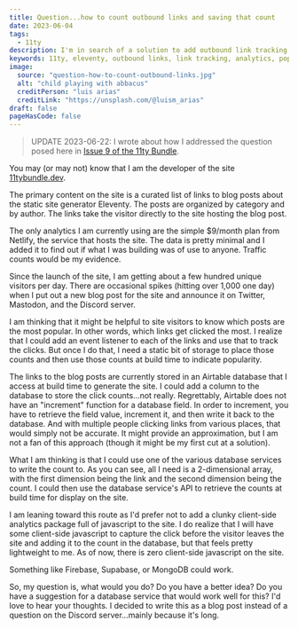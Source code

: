 ```yaml
---
title: Question...how to count outbound links and saving that count
date: 2023-06-04
tags:
  - 11ty
description: I'm in search of a solution to add outbound link tracking to my site for use as a post popularity indicator.
keywords: 11ty, eleventy, outbound links, link tracking, analytics, popularity
image:
  source: "question-how-to-count-outbound-links.jpg"
  alt: "child playing with abbacus"
  creditPerson: "luis arias"
  creditLink: "https://unsplash.com/@luism_arias"
draft: false
pageHasCode: false
---
```


> UPDATE 2023-06-22: I wrote about how I addressed the question posed here in [Issue 9 of the 11ty Bundle](https://11tybundle.dev/blog/11ty-bundle-9/).

You may (or may not) know that I am the developer of the site [11tybundle.dev](https://11tybundle.dev/).

The primary content on the site is a curated list of links to blog posts about the static site generator Eleventy. The posts are organized by category and by author. The links take the visitor directly to the site hosting the blog post.

The only analytics I am currently using are the simple $9/month plan from Netlify, the service that hosts the site. The data is pretty minimal and I added it to find out if what I was building was of use to anyone. Traffic counts would be my evidence.

Since the launch of the site, I am getting about a few hundred unique visitors per day. There are occasional spikes (hitting over 1,000 one day) when I put out a new blog post for the site and announce it on Twitter, Mastodon, and the Discord server.

I am thinking that it might be helpful to site visitors to know which posts are the most popular. In other words, which links get clicked the most. I realize that I could add an event listener to each of the links and use that to track the clicks. But once I do that, I need a static bit of storage to place those counts and then use those counts at build time to indicate popularity.

The links to the blog posts are currently stored in an Airtable database that I access at build time to generate the site. I could add a column to the database to store the click counts...not really. Regrettably, Airtable does not have an "increment" function for a database field. In order to increment, you have to retrieve the field value, increment it, and then write it back to the database. And with multiple people clicking links from various places, that would simply not be accurate. It might provide an approximation, but I am not a fan of this approach (though it might be my first cut at a solution).

What I am thinking is that I could use one of the various database services to write the count to. As you can see, all I need is a 2-dimensional array, with the first dimension being the link and the second dimension being the count. I could then use the database service's API to retrieve the counts at build time for display on the site.

I am leaning toward this route as I'd prefer not to add a clunky client-side analytics package full of javascript to the site. I do realize that I will have some client-side javascript to capture the click before the visitor leaves the site and adding it to the count in the database, but that feels pretty lightweight to me. As of now, there is zero client-side javascript on the site.

Something like Firebase, Supabase, or MongoDB could work.

So, my question is, what would you do? Do you have a better idea? Do you have a suggestion for a database service that would work well for this? I'd love to hear your thoughts. I decided to write this as a blog post instead of a question on the Discord server...mainly because it's long.
